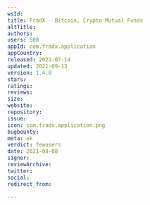 ```yaml
---
wsId: 
title: FradX - Bitcoin, Crypto Mutual Funds
altTitle: 
authors: 
users: 500
appId: com.fradx.application
appCountry: 
released: 2021-07-14
updated: 2021-09-13
version: 1.4.0
stars: 
ratings: 
reviews: 
size: 
website: 
repository: 
issue: 
icon: com.fradx.application.png
bugbounty: 
meta: ok
verdict: fewusers
date: 2021-08-08
signer: 
reviewArchive: 
twitter: 
social: 
redirect_from: 

---
```


